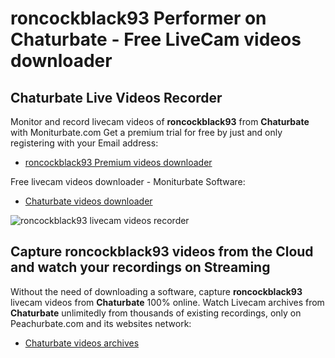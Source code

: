 # roncockblack93 Performer on Chaturbate - Free LiveCam videos downloader

## Chaturbate Live Videos Recorder

Monitor and record livecam videos of **roncockblack93** from **Chaturbate** with Moniturbate.com
Get a premium trial for free by just and only registering with your Email address:
* [roncockblack93 Premium videos downloader](https://moniturbate.com/request-demo-licence-key.html)

Free livecam videos downloader - Moniturbate Software:
* [Chaturbate videos downloader](https://moniturbate.com/moniturbate-download-software.html)

![roncockblack93 livecam videos recorder](https://peachurnet.com/templates/moniturbate-software.png)


## Capture roncockblack93 videos from the Cloud and watch your recordings on Streaming

Without the need of downloading a software, capture **roncockblack93** livecam videos from **Chaturbate** 100% online.
Watch Livecam archives from **Chaturbate** unlimitedly from thousands of existing recordings, only on Peachurbate.com and its websites network:
* [Chaturbate videos archives](https://peachurnet.com/)